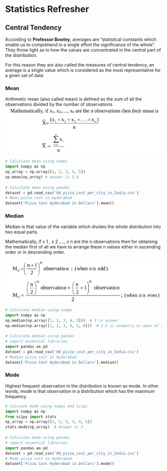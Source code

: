 # Statistics Refresher
## Central Tendency
According to **Professor Bowley**, averages are “statistical constants which
enable us to comprehend in a single effort the significance of the whole”. They
throw light as to how the values are concentrated in the central part of the distribution.

For this reason they are also called the measures of central
tendency, an average is a single value which is considered as the most
representative for a given set of data
### Mean
Arithmetic mean (also called mean) is defined as the sum of all the
observations divided by the number of observations
![mean](assets/CourseMaterial-07c915c3.png)
```python
# Calculate mean using numpy
import numpy as np
np_array = np.array([1, 2, 3, 4, 5])
np.mean(np_array) # answer is 3.0

# Calculate mean using pandas
dataset = pd.read_csv('00_pizza_cost_per_city_in_India.csv')
# Mean pizza cost in Hyderabad
dataset['Pizza Cost Hyderabad in Dollars'].mean()
```

### Median
Median is that value of the variable which divides the whole distribution into
two equal parts.

Mathematically, if x 1 , x 2 ,..., x n are the n observations then for obtaining the
median first of all we have to arrange these n values either in ascending order
or in descending order.

![Median](assets/CourseMaterial-cb1ae197.png)
```python
# Calculate median using numpy
import numpy as np
np.median(np.array([1, 2, 3, 4, 5]))  # 3 is answer
np.median(np.array([1, 2, 3, 4, 5, 6]))  # 3.5 is answer(i.e) mean of 3 and 4  is answer

# Calculate median using pandas
# import essential libraries
import pandas as pd
dataset = pd.read_csv('00_pizza_cost_per_city_in_India.csv')
# Median pizza cost in Hyderabad
dataset['Pizza Cost Hyderabad in Dollars'].median()
```
### Mode
Highest frequent observation in the distribution is known as mode. In other
words, mode is that observation in a distribution which has the maximum
frequency.
```python
# Calcuate mode using numpy and scipy
import numpy as np
from scipy import stats
np_array = np.array([1, 2, 3, 3, 4, 5])
stats.mode(np_array)  # Answer is 3

# Calculate mode using pandas
# import essential libraries
import pandas as pd
dataset = pd.read_csv('00_pizza_cost_per_city_in_India.csv')
# Mode pizza cost in Hyderabad
dataset['Pizza Cost Hyderabad in Dollars'].mode()

```

